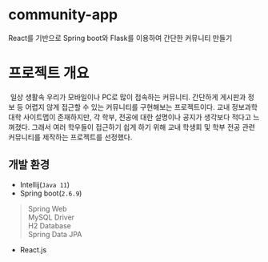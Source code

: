 # community-app
React를 기반으로 Spring boot와 Flask를 이용하여 간단한 커뮤니티 만들기

# 프로젝트 개요
&nbsp;일상 생활속 우리가 모바일이나 PC로 많이 접속하는 커뮤니티. 간단하게 게시판과 정보 등 어렵지 않게 접근할 수 있는 커뮤니티를 구현해보는 프로젝트이다. 교내 정보과학대학 사이트맵이 존재하지만, 각 학부, 전공에 대한 설명이나 공지가 생각보다 적다고 느껴졌다. 그래서 여러 학우들이 접근하기 쉽게 하기 위해 교내 학생회 및 학부 전공 관련 커뮤니티를 제작하는 프로젝트를 선정했다.

## 개발 환경
* Intellij(`Java 11`)
* Spring boot(`2.6.9`)
> Spring Web   
> MySQL Driver   
> H2 Database   
> Spring Data JPA
* React.js
